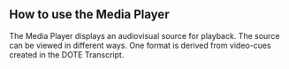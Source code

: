 ## How to use the Media Player

The Media Player displays an audiovisual source for playback.
The source can be viewed in different ways.
One format is derived from video-cues created in the DOTE Transcript.
